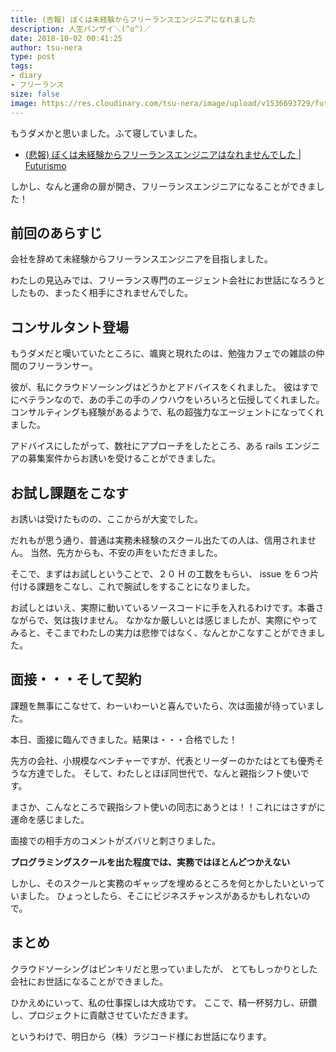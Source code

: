```yaml
---
title: (吉報) ぼくは未経験からフリーランスエンジニアになれました
description: 人生バンザイ＼(^o^)／
date: 2018-10-02 00:41:25
author: tsu-nera
type: post
tags:
- diary
- フリーランス
size: false
image: https://res.cloudinary.com/tsu-nera/image/upload/v1536693729/futurismo/thumbnails/diary.jpg
---
```


もうダメかと思いました。ふて寝していました。

- [\(悲報\) ぼくは未経験からフリーランスエンジニアはなれませんでした \| Futurismo](https://futurismo.biz/2018-09-12-diary/)

しかし、なんと運命の扉が開き、フリーランスエンジニアになることができました！

## 前回のあらすじ

会社を辞めて未経験からフリーランスエンジニアを目指しました。

わたしの見込みでは、フリーランス専門のエージェント会社にお世話になろうとしたもの、まったく相手にされませんでした。

## コンサルタント登場

もうダメだと嘆いていたところに、颯爽と現れたのは、勉強カフェでの雑談の仲間のフリーランサー。

彼が、私にクラウドソーシングはどうかとアドバイスをくれました。
彼はすでにベテランなので、あの手この手のノウハウをいろいろと伝授してくれました。
コンサルティングも経験があるようで、私の超強力なエージェントになってくれました。

アドバイスにしたがって、数社にアプローチをしたところ、ある rails エンジニアの募集案件からお誘いを受けることができました。

## お試し課題をこなす

お誘いは受けたものの、ここからが大変でした。

だれもが思う通り、普通は実務未経験のスクール出たての人は、信用されません。
当然、先方からも、不安の声をいただきました。

そこで、まずはお試しということで、２０ H の工数をもらい、
issue を６つ片付ける課題をこなし、これで腕試しをすることになりました。

お試しとはいえ、実際に動いているソースコードに手を入れるわけです。本番さながらで、気は抜けません。
なかなか厳しいとは感じましたが、実際にやってみると、そこまでわたしの実力は悲惨ではなく、なんとかこなすことができました。

## 面接・・・そして契約

課題を無事にこなせて、わーいわーいと喜んでいたら、次は面接が待っていました。

本日、面接に臨んできました。結果は・・・合格でした！

先方の会社、小規模なベンチャーですが、代表とリーダーのかたはとても優秀そうな方達でした。
そして、わたしとほぼ同世代で、なんと親指シフト使いです。

まさか、こんなところで親指シフト使いの同志にあうとは！！これにはさすがに運命を感じました。

面接での相手方のコメントがズバリと刺さりました。

**プログラミングスクールを出た程度では、実務ではほとんどつかえない**

しかし、そのスクールと実務のギャップを埋めるところを何とかしたいといっていました。
ひょっとしたら、そこにビジネスチャンスがあるかもしれないので。

## まとめ

クラウドソーシングはピンキリだと思っていましたが、
とてもしっかりとした会社にお世話になることができました。

ひかえめにいって、私の仕事探しは大成功です。
ここで、精一杯努力し、研鑽し、プロジェクトに貢献させていただきます。

というわけで、明日から（株）ラジコード様にお世話になります。
